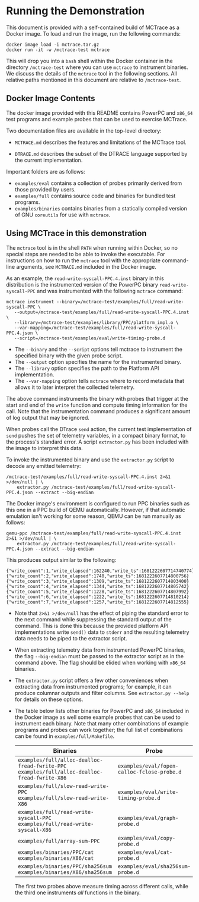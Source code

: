 
Running the Demonstration
=========================

This document is provided with a self-contained build of MCTrace as a
Docker image. To load and run the image, run the following commands:

```
docker image load -i mctrace.tar.gz
docker run -it -w /mctrace-test mctrace
```

This will drop you into a `bash` shell within the Docker container in the
directory `/mctrace-test` where you can use `mctrace` to instrument
binaries. We discuss the details of the `mctrace` tool in the following
sections. All relative paths mentioned in this document are relative to
`/mctrace-test`.

Docker Image Contents
---------------------

The docker image provided with this README contains PowerPC and `x86_64`
test programs and example probes that can be used to exercise MCTrace.

Two documentation files are available in the top-level directory:

* `MCTRACE.md` describes the features and limitations of the MCTrace
  tool.

* `DTRACE.md` describes the subset of the DTRACE language supported by
  the current implementation.

Important folders are as follows:

 * `examples/eval` contains a collection of probes primarily derived
   from those provided by users.
 * `examples/full` contains source code and binaries for bundled test
   programs.
 * `examples/binaries` contains binaries from a statically compiled
   version of GNU `coreutils` for use with `mctrace`.

Using MCTrace in this demonstration
-----------------------------------

The `mctrace` tool is in the shell `PATH` when running within Docker,
so no special steps are needed to be able to invoke the executable.
For instructions on how to run the `mctrace` tool with the appropriate
command-line arguments, see `MCTRACE.md` included in the Docker image.

As an example, the `read-write-syscall-PPC.4.inst` binary in this
distribution is the instrumented version of the PowerPC binary
`read-write-syscall-PPC` and was instrumented with the following
`mctrace` command:

```
mctrace instrument --binary=/mctrace-test/examples/full/read-write-syscall-PPC \
   --output=/mctrace-test/examples/full/read-write-syscall-PPC.4.inst \
   --library=/mctrace-test/examples/library/PPC/platform_impl.o \
   --var-mapping=/mctrace-test/examples/full/read-write-syscall-PPC.4.json \
   --script=/mctrace-test/examples/eval/write-timing-probe.d
```

- The `--binary` and the `--script` options tell mctrace to instrument
  the specified binary with the given probe script.
- The `--output` option specifies the name for the instrumented binary.
- The `--library` option specifies the path to the Platform API
  implementation.
- The `--var-mapping` option tells `mctrace` where to record metadata
  that allows it to later interpret the collected telemetry.

The above command instruments the binary with probes that trigger
at the start and end of the `write` function and compute timing
information for the call. Note that the instrumentation command produces
a significant amount of log output that may be ignored.

When probes call the DTrace `send` action, the current test
implementation of `send` pushes the set of telemetry variables, in a
compact binary format, to the process's standard error. A script
`extractor.py` has been included with the image to interpret this
data.

To invoke the instrumented binary and use the `extractor.py` script to
decode any emitted telemetry:

    /mctrace-test/examples/full/read-write-syscall-PPC.4.inst 2>&1 >/dev/null | \
        extractor.py /mctrace-test/examples/full/read-write-syscall-PPC.4.json --extract --big-endian

The Docker image's environment is configured to run PPC binaries such
as this one in a PPC build of QEMU automatically. However, if that
automatic emulation isn't working for some reason, QEMU can be run
manually as follows:

    qemu-ppc /mctrace-test/examples/full/read-write-syscall-PPC.4.inst 2>&1 >/dev/null | \
        extractor.py /mctrace-test/examples/full/read-write-syscall-PPC.4.json --extract --big-endian

This produces output similar to the following:

    {"write_count":1,"write_elapsed":162240,"write_ts":1681222607714740774}
    {"write_count":2,"write_elapsed":1740,"write_ts":1681222607714800756}
    {"write_count":3,"write_elapsed":1309,"write_ts":1681222607714803400}
    {"write_count":4,"write_elapsed":1344,"write_ts":1681222607714805742}
    {"write_count":5,"write_elapsed":1228,"write_ts":1681222607714807992}
    {"write_count":6,"write_elapsed":1222,"write_ts":1681222607714810214}
    {"write_count":7,"write_elapsed":1257,"write_ts":1681222607714812555}

- Note that `2>&1 >/dev/null` has the effect of piping the standard
  error to the next command while suppressing the standard output of the
  command. This is done this because the provided platform API
  implementations write `send()` data to `stderr` and the resulting
  telemetry data needs to be piped to the extractor script.

- When extracting telemetry data from instrumented PowerPC binaries, the
  flag `--big-endian` must be passed to the extractor script as in the
  command above. The flag should be elided when working with `x86_64`
  binaries.

- The `extractor.py` script offers a few other conveniences when
  extracting data from instrumented programs; for example, it can produce
  columnar outputs and filter columns. See `extractor.py --help` for
  details on these options.

- The table below lists other binaries for PowerPC and `x86_64` included
  in the Docker image as well some example probes that can be used to
  instrument each binary. Note that many other combinations of example
  programs and probes can work together; the full list of combinations
  can be found in `examples/full/Makefile`.

    | Binaries                                                                                           | Probe                                       |
    | ---------------------------------------------------------------------------------------------------| ------------------------------------------- |
    | `examples/full/alloc-dealloc-fread-fwrite-PPC` <br> `examples/full/alloc-dealloc-fread-fwrite-X86` | `examples/eval/fopen-calloc-fclose-probe.d` |
    | `examples/full/slow-read-write-PPC` <br> `examples/full/slow-read-write-X86`                       | `examples/eval/write-timing-probe.d`        |
    | `examples/full/read-write-syscall-PPC` <br> `examples/full/read-write-syscall-X86`                 | `examples/eval/graph-probe.d`               |
    | `examples/full/array-sum-PPC`                                                                      | `examples/eval/copy-probe.d`                |
    | `examples/binaries/PPC/cat` <br> `examples/binaries/X86/cat`                                       | `examples/eval/cat-probe.d`                 |
    | `examples/binaries/PPC/sha256sum` <br> `examples/binaries/X86/sha256sum`                           | `examples/eval/sha256sum-probe.d`           |

  The first two probes above measure timing across different calls,
  while the third one instruments *all* functions in the binary.
